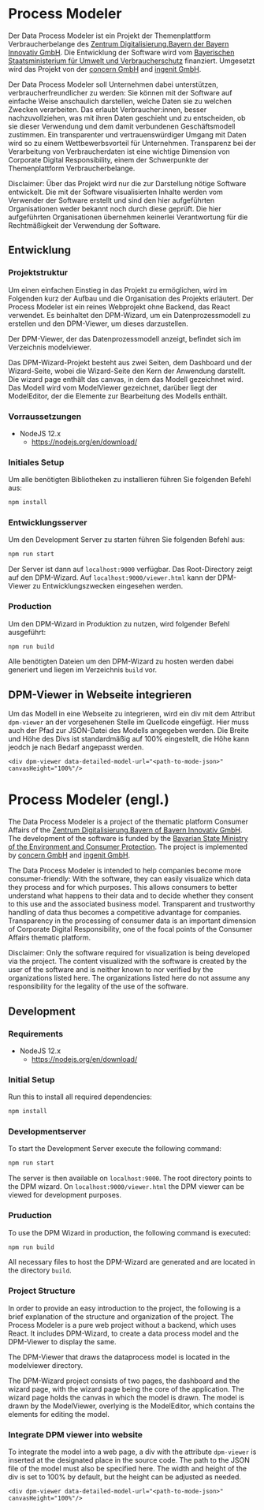 # Process Modeler
Der Data Process Modeler ist ein Projekt der Themenplattform Verbraucherbelange des [Zentrum Digitalisierung.Bayern der Bayern Innovativ GmbH](https://www.bayern-innovativ.de/). Die Entwicklung der Software wird vom [Bayerischen Staatsministerium für Umwelt und Verbraucherschutz](https://www.stmuv.bayern.de/) finanziert. Umgesetzt wird das Projekt von der [concern GmbH](https://concern.de/) and [ingenit GmbH](https://www.ingenit.com/).

Der Data Process Modeler soll Unternehmen dabei unterstützen, verbraucherfreundlicher zu werden: Sie können mit der Software auf einfache Weise anschaulich darstellen, welche Daten sie zu welchen Zwecken verarbeiten. Das erlaubt Verbraucher:innen, besser nachzuvollziehen, was mit ihren Daten geschieht und zu entscheiden, ob sie dieser Verwendung und dem damit verbundenen Geschäftsmodell zustimmen. Ein transparenter und vertrauenswürdiger Umgang mit Daten wird so zu einem Wettbewerbsvorteil für Unternehmen. Transparenz bei der Verarbeitung von Verbraucherdaten ist eine wichtige Dimension von Corporate Digital Responsibility, einem der Schwerpunkte der Themenplattform Verbraucherbelange.

Disclaimer: Über das Projekt wird nur die zur Darstellung nötige Software entwickelt. Die mit der Software visualisierten Inhalte werden vom Verwender der Software erstellt und sind den hier aufgeführten Organisationen weder bekannt noch durch diese geprüft. Die hier aufgeführten Organisationen übernehmen keinerlei Verantwortung für die Rechtmäßigkeit der Verwendung der Software.




  
## Entwicklung

### Projektstruktur
Um einen einfachen Einstieg in das Projekt zu ermöglichen, wird im Folgenden kurz der Aufbau und die Organisation des Projekts erläutert.
Der Process Modeler ist ein reines Webprojekt ohne Backend, das React verwendet. 
Es beinhaltet den DPM-Wizard, um ein Datenprozessmodell zu erstellen und den DPM-Viewer, um dieses darzustellen.

Der DPM-Viewer, der das Datenprozessmodell anzeigt, befindet sich im Verzeichnis modelviewer.

Das DPM-Wizard-Projekt besteht aus zwei Seiten, dem Dashboard und der Wizard-Seite, wobei die Wizard-Seite den Kern der Anwendung darstellt.
Die wizard page enthält das canvas, in dem das Modell gezeichnet wird.
Das Modell wird vom ModelViewer gezeichnet, darüber liegt der ModelEditor, der die Elemente zur Bearbeitung des Modells enthält.

### Vorraussetzungen

* NodeJS 12.x
  * https://nodejs.org/en/download/

### Initiales Setup
Um alle benötigten Bibliotheken zu installieren führen Sie folgenden Befehl aus:
```bash
npm install
```

### Entwicklungsserver
Um den Development Server zu starten führen Sie folgenden Befehl aus:
```bash
npm run start
```
Der Server ist dann auf `localhost:9000` verfügbar. 
Das Root-Directory zeigt auf den DPM-Wizard. 
Auf `localhost:9000/viewer.html` kann der DPM-Viewer zu Entwicklungszwecken eingesehen werden. 

### Production
Um den DPM-Wizard in Produktion zu nutzen, wird folgender Befehl ausgeführt:
```bash
npm run build
```
Alle benötigten Dateien um den DPM-Wizard zu hosten werden dabei generiert und liegen im Verzeichnis `build` vor.

## DPM-Viewer in Webseite integrieren
Um das Modell in eine Webseite zu integrieren, wird ein div mit dem Attribut `dpm-viewer` an der vorgesehenen Stelle im Quellcode eingefügt.
Hier muss auch der Pfad zur JSON-Datei des Modells angegeben werden.
Die Breite und Höhe des Divs ist standardmäßig auf 100% eingestellt, die Höhe kann jeodch je nach Bedarf angepasst werden.
```xhtml
<div dpm-viewer data-detailed-model-url="<path-to-mode-json>" canvasHeight="100%"/>
```



# Process Modeler (engl.)
The Data Process Modeler is a project of the thematic platform Consumer Affairs of the [Zentrum Digitalisierung.Bayern of Bayern Innovativ GmbH](https://www.bayern-innovativ.de/). The development of the software is funded by the [Bavarian State Ministry of the Environment and Consumer Protection](https://www.stmuv.bayern.de/). The project is implemented by [concern GmbH](https://concern.de/) and [ingenit GmbH](https://www.ingenit.com/).

The Data Process Modeler is intended to help companies become more consumer-friendly: With the software, they can easily visualize which data they process and for which purposes. This allows consumers to better understand what happens to their data and to decide whether they consent to this use and the associated business model. Transparent and trustworthy handling of data thus becomes a competitive advantage for companies. Transparency in the processing of consumer data is an important dimension of Corporate Digital Responsibility, one of the focal points of the Consumer Affairs thematic platform.

Disclaimer: Only the software required for visualization is being developed via the project. The content visualized with the software is created by the user of the software and is neither known to nor verified by the organizations listed here. The organizations listed here do not assume any responsibility for the legality of the use of the software.


## Development

### Requirements

* NodeJS 12.x
  * https://nodejs.org/en/download/
  
### Initial Setup
Run this to install all required dependencies:
```bash
npm install
```

### Developmentserver
To start the Development Server execute the following command:
```bash
npm run start
```
The server is then available on `localhost:9000`. 
The root directory points to the DPM wizard. 
On `localhost:9000/viewer.html` the DPM viewer can be viewed for development purposes. 

### Pruduction
To use the DPM Wizard in production, the following command is executed:
```bash
npm run build
```
All necessary files to host the DPM-Wizard are generated and are located in the directory `build`.

### Project Structure
In order to provide an easy introduction to the project, the following is a brief explanation of the structure and organization of the project.
The Process Modeler is a pure web project without a backend, which uses React. 
It includes DPM-Wizard, to create a data process model and the DPM-Viewer to display the same.

The DPM-Viewer that draws the dataprocess model is located in the modelviewer directory.

The DPM-Wizard project consists of two pages, the dashboard and the wizard page, with the wizard page being the core of the application.
The wizard page holds the canvas in which the model is drawn.
The model is drawn by the ModelViewer, overlying is the ModelEditor, which contains the elements for editing the model.

### Integrate DPM viewer into website
To integrate the model into a web page, a div with the attribute `dpm-viewer` is inserted at the designated place in the source code.
The path to the JSON file of the model must also be specified here.
The width and height of the div is set to 100% by default, but the height can be adjusted as needed.
```xhtml
<div dpm-viewer data-detailed-model-url="<path-to-mode-json>" canvasHeight="100%"/>
```

